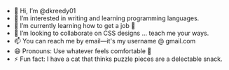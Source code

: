 - 👋 Hi, I’m @dkreedy01
- 👀 I’m interested in writing and learning programming languages.
- 🌱 I’m currently learning how to get a job 🥲
- 💞️ I’m looking to collaborate on CSS designs ... teach me your ways.
- 📫 You can reach me by email—it's my username @ gmail.com
- 😄 Pronouns: Use whatever feels comfortable 🥳
- ⚡ Fun fact: I have a cat that thinks puzzle pieces are a delectable snack.

<!---
dkreedy01/dkreedy01 is a ✨ special ✨ repository because its `README.md` (this file) appears on your GitHub profile.
You can click the Preview link to take a look at your changes.
--->
